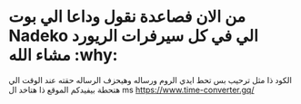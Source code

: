 # من الان فصاعدة نقول وداعا الي بوت Nadeko الي في كل سيرفرات الريورد مشاء الله :why: 
الكود ذا مثل ترحيب بس تحط ايدي الروم ورساله وهيحزف الرساله حقته عند الوقت الي هتحطة 
بيفيدكم الموقع ذا هتاخد ال ms 
https://www.time-converter.gq/
